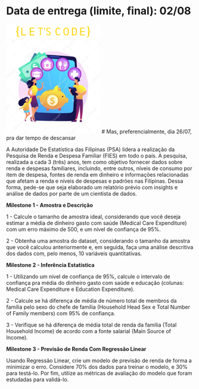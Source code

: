 # Data de entrega (limite, final): 02/08
<img width="50%" src="logoLcPng.png">
<img width="50%" src="strategia.jpg">
# Mas, preferencialmente, dia 26/07, pra dar tempo de descansar

A Autoridade De Estatística das Filipinas (PSA) lidera a realização da Pesquisa de Renda e Despesa Familiar (FIES) em todo o país. A pesquisa, realizada a cada 3 (três) anos, tem como objetivo fornecer dados sobre renda e despesas familiares, incluindo, entre outros, níveis de consumo por item de despesa, fontes de renda em dinheiro e informações relacionadas que afetam a renda e níveis de despesas e padrões nas Filipinas. Dessa forma, pede-se que seja elaborado um relatório prévio com insights e análise de dados por parte de um cientista de dados.


**Milestone 1 - Amostra e Descrição**

1 - Calcule o tamanho de amostra ideal, considerando que você deseja estimar a média de dinheiro gasto com saúde (Medical Care Expenditure) com um erro máximo de 500, e um nível de confiança de 95%.

2 - Obtenha uma amostra do dataset, considerando o tamanho da amostra que você calculou anteriormente e, em seguida, faça uma análise descritiva dos dados com, pelo menos, 10 variáveis quantitativas.


**Milestone 2 - Inferência Estatística**

1 - Utilizando um nível de confiança de 95%, calcule o intervalo de confiança pra média do dinheiro gasto com saúde e educação (colunas: Medical Care Expenditure e Education Expenditure).

2 - Calcule se há diferença de média de número total de membros da família pelo sexo do chefe de família (Household Head Sex e Total Number of Family members) com 95% de confiança.

3 - Verifique se há diferença de média total de renda da família (Total Household Income) de acordo com a fonte salarial (Main Source of Income).


**Milestone 3 - Previsão de Renda Com Regressão Linear**

Usando Regressão Linear, crie um modelo de previsão de renda de forma a minimizar o erro. Considere 70% dos dados para treinar o modelo, e 30% para testá-lo. Por fim, utilize as métricas de avaliação do modelo que foram estudadas para validá-lo.
